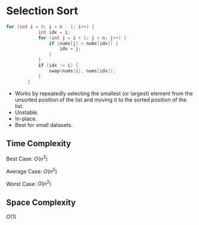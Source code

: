 # Selection Sort



```c++
for (int i = 0; i < n - 1; i++) {
            int idx = i;
            for (int j = i + 1; j < n; j++) {
                if (nums[j] < nums[idx]) {
                    idx = j;
                }
            }
            if (idx != i) {
                swap(nums[i], nums[idx]);
            }
        }
```

- Works by repeatedly selecting the smallest (or largest) element from the unsorted position of the list and moving it to the sorted position of the list.
- Unstable.
- In-place.
- Best for small datasets.

## Time Complexity

Best Case: $O(n^2)$

Average Case: $O(n^2)$

Worst Case: $O(n^2)$

## Space Complexity
$O(1)$
